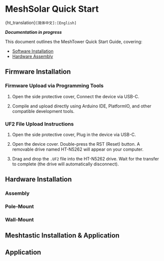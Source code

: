 # MeshSolar Quick Start
{ht_translation}`[简体中文]:[English]`

***Documentation in progress***

This document outlines the MeshTower Quick Start Guide, covering:
- [Software Installation]()
- [Hardware Assembly]()

## Firmware Installation
### Firmware Upload via Programming Tools
1. Open the side protective cover, Connect the device via USB-C.

2. Compile and upload directly using Arduino IDE, PlatformIO, and other compatible development tools.

### UF2 File Upload Instructions
1. Open the side protective cover, Plug in the device via USB-C.

2. Open the device cover. Double-press the RST (Reset) button. A removable drive named HT-N5262 will appear on your computer.

3. Drag and drop the `.UF2` file into the HT-N5262 drive. Wait for the transfer to complete (the drive will automatically disconnect).

## Hardware Installation
### Assembly

### Pole-Mount

### Wall-Mount

## Meshtastic Installation & Application

## Application